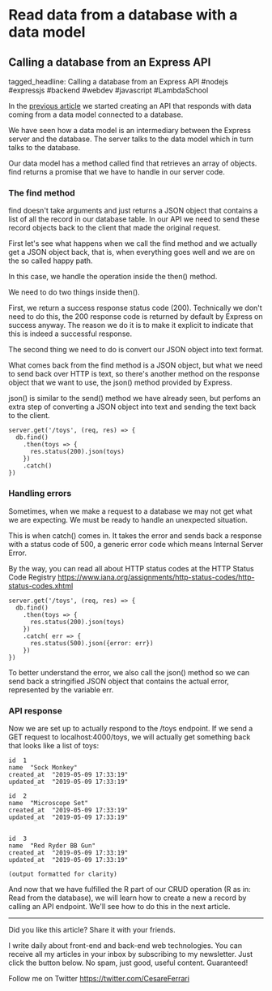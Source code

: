 # Read data from a database with a data model
## Calling a database from an Express API

tagged_headline: Calling a database from an Express API #nodejs #expressjs #backend #webdev #javascript #LambdaSchool



In the [previous article](https://cesare.substack.com/p/working-with-a-data-model) we started creating an API that responds with data coming from a data model connected to a database.

We have seen how a data model is an intermediary between the Express server and the database.
The server talks to the data model which in turn talks to the database.

Our data model has a method called find that retrieves an array of objects.  find returns a promise that we have to handle in our server code.

### The find method

find doesn't take arguments and just returns a JSON object that contains a list of all the record in our database table.
In our API we need to send these record objects back to the client that made the original request.

First let's see what happens when we call the find method and we actually get a JSON object back, that is, when everything goes well and we are on the so called happy path.

In this case, we handle the operation inside the then() method.

We need to do two things inside then(). 

First, we return a success response status code (200).
Technically we don't need to do this, the 200 response code is returned by default by Express on success anyway. The reason we do it is to make it explicit to indicate that this is indeed a successful response.

The second thing we need to do is convert our JSON object into text format.

What comes back from the find method is a JSON object, but what we need to send back over HTTP is text, so there's another method on the response object that we want to use, the json() method provided by Express.

json() is similar to the send() method we have already seen, but perfoms an extra step of converting a JSON object into text and sending the text back to the client.

```
server.get('/toys', (req, res) => {
  db.find()
    .then(toys => {
      res.status(200).json(toys)
    })
    .catch()
})
```

### Handling errors

Sometimes, when we make a request to a database we may not get what we are expecting. We must be ready to handle an unexpected situation.

This is when catch() comes in. It takes the error and sends back a response with a status code of 500, a generic error code  which means Internal Server Error.

By the way, you can read all about HTTP status codes at the HTTP Status Code Registry https://www.iana.org/assignments/http-status-codes/http-status-codes.xhtml

```
server.get('/toys', (req, res) => {
  db.find()
    .then(toys => {
      res.status(200).json(toys)
    })
    .catch( err => {
      res.status(500).json({error: err})
    })
})
```

To better understand the error, we also call the json() method so we can send back a stringified JSON object that contains the actual error, represented by the variable err.

### API response

Now we are set up to actually respond to the /toys endpoint. If we send a GET
request to localhost:4000/toys, we will actually get something back that looks
like a list of toys:

```
id  1
name  "Sock Monkey"
created_at  "2019-05-09 17:33:19"
updated_at  "2019-05-09 17:33:19"

id  2
name  "Microscope Set"
created_at  "2019-05-09 17:33:19"
updated_at  "2019-05-09 17:33:19"

 
id  3
name  "Red Ryder BB Gun"
created_at  "2019-05-09 17:33:19"
updated_at  "2019-05-09 17:33:19"
 
(output formatted for clarity)
```

And now that we have fulfilled the R part of our CRUD operation (R as in: Read from the database), we will learn how to create a new a record by calling an API endpoint. We'll see how to do this in the next article.

---

Did you like this article?  Share it with your friends. 

I write daily about front-end and back-end web technologies. 
You can receive all my articles in your inbox by subscribing to my newsletter. Just click the button below. No spam, just good, useful content. Guaranteed!

Follow me on Twitter
https://twitter.com/CesareFerrari


